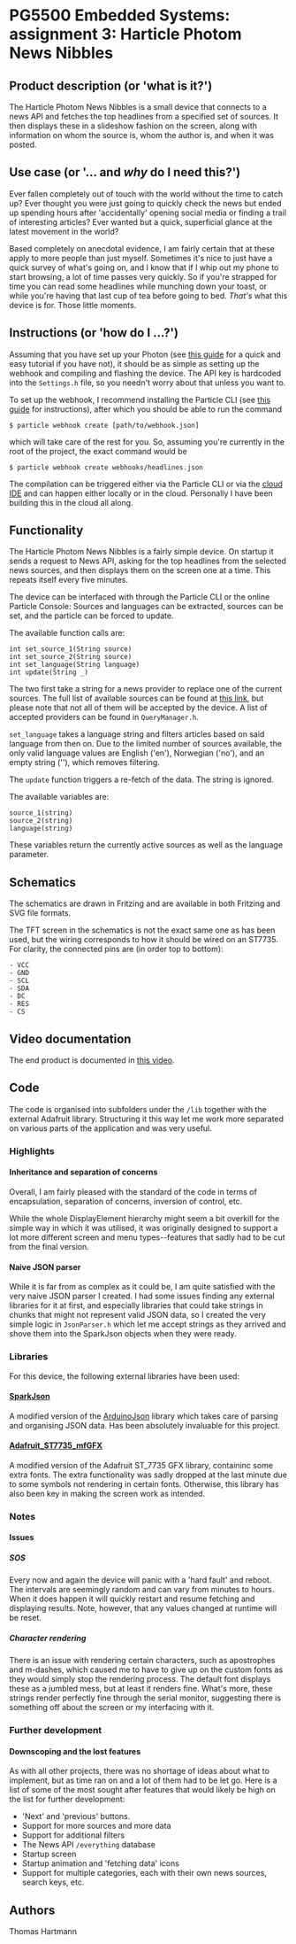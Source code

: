 # PG5500 Embedded Systems: assignment 3: Harticle Photom News Nibbles

## Product description (or 'what is it?')

The Harticle Photom News Nibbles is a small device that connects to a news API and fetches the top headlines from a specified set of sources. It then displays these in a slideshow fashion on the screen, along with information on whom the source is, whom the author is, and when it was posted.

## Use case (or '... and _why_ do I need this?')

Ever fallen completely out of touch with the world without the time to catch up? Ever thought you were just going to quickly check the news but ended up spending hours after 'accidentally' opening social media or finding a trail of interesting articles? Ever wanted but a quick, superficial glance at the latest movement in the world?

Based completely on anecdotal evidence, I am fairly certain that at these apply to more people than just myself. Sometimes it's nice to just have a quick survey of what's going on, and I know that if I whip out my phone to start browsing, a lot of time passes very quickly. So if you're strapped for time you can read some headlines while munching down your toast, or while you're having that last cup of tea before going to bed. _That's_ what this device is for. Those little moments.

## Instructions (or 'how do I ...?')

Assuming that you have set up your Photon (see [this guide](https://docs.particle.io/guide/getting-started/start/photon/) for a quick and easy tutorial if you have not), it should be as simple as setting up the webhook and compiling and flashing the device. The API key is hardcoded into the `Settings.h` file, so you needn't worry about that unless you want to.

To set up the webhook, I recommend installing the Particle CLI (see [this guide](https://docs.particle.io/guide/tools-and-features/cli/photon/) for instructions), after which you should be able to run the command
```
$ particle webhook create [path/to/webhook.json]
```
which will take care of the rest for you. So, assuming you're currently in the root of the project, the exact command would be
```
$ particle webhook create webhooks/headlines.json
```

The compilation can be triggered either via the Particle CLI or via the [cloud IDE](https://build.particle.io/build) and can happen either locally or in the cloud. Personally I have been building this in the cloud all along.

## Functionality

The Harticle Photom News Nibbles is a fairly simple device. On startup it sends a request to News API, asking for the top headlines from the selected news sources, and then displays them on the screen one at a time. This repeats itself every five minutes.

The device can be interfaced with through the Particle CLI or the online Particle Console: Sources and languages can be extracted, sources can be set, and the particle can be forced to update.

The available function calls are:

```
int set_source_1(String source)
int set_source_2(String source)
int set_language(String language)
int update(String _)
```
The two first take a string for a news provider to replace one of the current sources. The full list of available sources can be found at [this link](https://newsapi.org/sources), but please note that not all of them will be accepted by the device. A list of accepted providers can be found in `QueryManager.h`.

`set_language` takes a language string and filters articles based on said language from then on. Due to the limited number of sources available, the only valid language values are English ('en'), Norwegian ('no'), and an empty string (''), which removes filtering.

The `update` function triggers a re-fetch of the data. The string is ignored.

The available variables are:
```
source_1(string)
source_2(string)
language(string)
```

These variables return the currently active sources as well as the language parameter.

## Schematics

The schematics are drawn in Fritzing and are available in both Fritzing and SVG file formats.

The TFT screen in the schematics is not the exact same one as has been used, but the wiring corresponds to how it should be wired on an ST7735. For clarity, the connected pins are (in order top to bottom):

    - VCC
    - GND
    - SCL
    - SDA
    - DC
    - RES
    - CS

## Video documentation

The end product is documented in [this video](https://youtu.be/n6_GtWqN1b0).

## Code

The code is organised into subfolders under the `/lib` together with the external Adafruit library. Structuring it this way let me work more separated on various parts of the application and was very useful.

### Highlights

#### Inheritance and separation of concerns

Overall, I am fairly pleased with the standard of the code in terms of encapsulation, separation of concerns, inversion of control, etc.

While the whole DisplayElement hierarchy might seem a bit overkill for the simple way in which it was utilised, it was originally designed to support a lot more different screen and menu types--features that sadly had to be cut from the final version.

#### Naive JSON parser

While it is far from as complex as it could be, I am quite satisfied with the very naive JSON parser I created. I had some issues finding any external libraries for it at first, and especially libraries that could take strings in chunks that might not represent valid JSON data, so I created the very simple logic in `JsonParser.h` which let me accept strings as they arrived and shove them into the SparkJson objects when they were ready.

### Libraries

For this device, the following external libraries have been used:

#### [SparkJson](https://github.com/menan/SparkJson)

A modified version of the [ArduinoJson](http://arduinojson.org/) library which takes care of parsing and organising JSON data. Has been absolutely invaluable for this project.

#### [Adafruit_ST7735_mfGFX](https://github.com/pkourany/Adafruit_ST7735_mfGFX)

A modified version of the Adafruit ST_7735 GFX library, containinc some extra fonts. The extra functionality was sadly dropped at the last minute due to some symbols not rendering in certain fonts. Otherwise, this library has also been key in making the screen work as intended.

### Notes

#### Issues

##### SOS

Every now and again the device will panic with a 'hard fault' and reboot. The intervals are seemingly random and can vary from minutes to hours. When it does happen it will quickly restart and resume fetching and displaying results. Note, however, that any values changed at runtime will be reset.

##### Character rendering

There is an issue with rendering certain characters, such as apostrophes and m-dashes, which caused me to have to give up on the custom fonts as they would simply stop the rendering process. The default font displays these as a jumbled mess, but at least it renders fine. What's more, these strings render perfectly fine through the serial monitor, suggesting there is something off about the screen or my interfacing with it.

### Further development

#### Downscoping and the lost features

As with all other projects, there was no shortage of ideas about what to implement, but as time ran on and a lot of them had to be let go. Here is a list of some of the most sought after features that would likely be high on the list for further development:

- 'Next' and 'previous' buttons.
- Support for more sources and more data
- Support for additional filters
- The News API `/everything` database
- Startup screen
- Startup animation and 'fetching data' icons
- Support for multiple categories, each with their own news sources, search keys, etc.

## Authors

Thomas Hartmann
